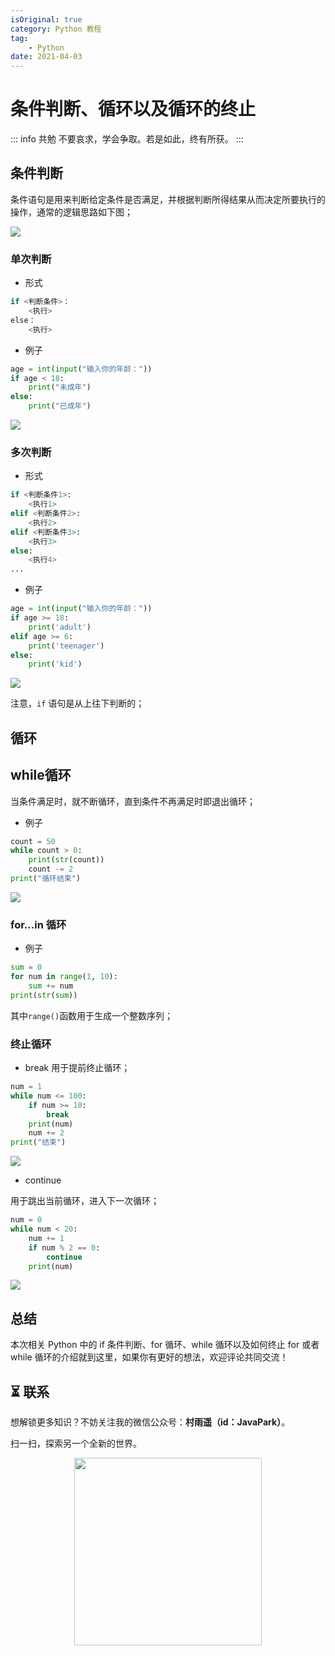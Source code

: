 ```yaml
---
isOriginal: true
category: Python 教程
tag:
    - Python
date: 2021-04-03
---
```

# 条件判断、循环以及循环的终止

::: info 共勉
不要哀求，学会争取。若是如此，终有所获。
:::

## 条件判断

条件语句是用来判断给定条件是否满足，并根据判断所得结果从而决定所要执行的操作，通常的逻辑思路如下图；

![](assets/70-20230927211958111-5820798.webp)

### 单次判断
- 形式

```python
if <判断条件>：
	<执行>
else：
	<执行>
```

- 例子

```python
age = int(input("输入你的年龄："))
if age < 18:
	print("未成年")
else:
	print("已成年")
```
![](assets/70.webp)
### 多次判断

- 形式

```python
if <判断条件1>:
    <执行1>
elif <判断条件2>:
    <执行2>
elif <判断条件3>:
    <执行3>
else:
    <执行4>
...
```

- 例子

```python
age = int(input("输入你的年龄："))
if age >= 18:
    print('adult')
elif age >= 6:
    print('teenager')
else:
    print('kid')
```
![](assets/70-20230927211958121.webp)

注意，`if` 语句是从上往下判断的；

## 循环
## while循环
当条件满足时，就不断循环，直到条件不再满足时即退出循环；

- 例子

```python
count = 50
while count > 0:
	print(str(count))
	count -= 2
print("循环结束")
```
![](assets/70-20230927211958117.webp)
### for...in 循环
- 例子

```python
sum = 0
for num in range(1, 10):
	sum += num
print(str(sum))
```
其中```range()```函数用于生成一个整数序列；

### 终止循环

- break
用于提前终止循环；

```python
num = 1
while num <= 100:
	if num >= 10:
		break
	print(num)
	num += 2
print("结束")
```
![](assets/70-20230927211958111.webp)

- continue

用于跳出当前循环，进入下一次循环；

```python
num = 0
while num < 20:
    num += 1
    if num % 2 == 0: 
        continue 
    print(num)
```
![](assets/70-20230927211958101.webp)

## 总结

本次相关 Python 中的 if 条件判断、for 循环、while 循环以及如何终止 for 或者 while 循环的介绍就到这里，如果你有更好的想法，欢迎评论共同交流！

## ⏳ 联系

想解锁更多知识？不妨关注我的微信公众号：**村雨遥（id：JavaPark）**。

扫一扫，探索另一个全新的世界。

<center>
<img src="/contact/contact.png" width="300">
</center>